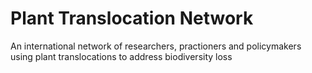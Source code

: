 # Plant Translocation Network
 An international network of researchers, practioners and policymakers using plant translocations to address biodiversity loss
